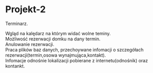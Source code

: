# Projekt-2
Terminarz.  
  
Wgląd na kalędarz na którym widać wolne teminy.  
Możliwość rezerwacji domku na dany termin.  
Anulowanie rezerwacji.  
Praca plików baz danych, przechoywane infomacji o szczegółach rezerwacji(termin,osowa wynajmująca,kontakt).  
Infomacje odnośnie lokalizacji pobierane z internetu(odnośnik) oraz kontankt.  
